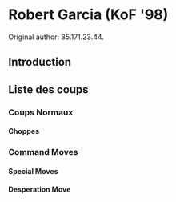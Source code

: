# Robert Garcia (KoF '98)

Original author: 85.171.23.44.

## Introduction

## Liste des coups

### Coups Normaux

#### Choppes

### Command Moves

#### Special Moves

#### Desperation Move

